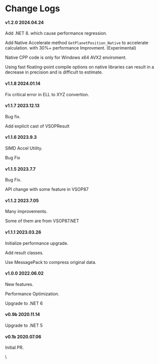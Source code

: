 # Change Logs

#### v1.2.0  2024.04.24&#x20;

Add .NET 8. which cause performance regression.

Add Native Accelerate method `GetPlanetPosition_Native` to accelerate calculation. with 30%+ performance Improvment. (Experimental)

Native CPP code is only for Windows x64 AVX2 enviroment.

Using fast floating-point compile options on native libraries can result in a decrease in precision and is difficult to estimate.

#### v1.1.8  2024.01.14&#x20;

Fix critical error in ELL to XYZ convertion.

#### v1.1.7  2023.12.13&#x20;

Bug fix.

Add explicit cast of VSOPResult

#### v1.1.6  2023.9.3&#x20;

SIMD Accel Utility.

Bug Fix

#### v1.1.5  2023.7.7&#x20;

Bug Fix.

API change with some feature in VSOP87

#### v1.1.2  2023.7.05&#x20;

Many improvements.

Some of them are from VSOP87.NET

#### v1.1.1  2023.03.26&#x20;

Initialize performance upgrade.

Add result classes.

Use MessagePack to compress original data.

#### v1.0.0  2022.06.02&#x20;

New features.

Performance Optimization.

Upgrade to .NET 6

#### v0.9b  2020.11.14&#x20;

Upgrade to .NET 5

#### v0.1b  2020.07.06&#x20;

Initial PR.

\
